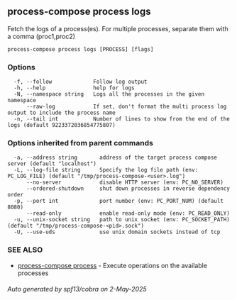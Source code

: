 ## process-compose process logs

Fetch the logs of a process(es). For multiple processes, separate them with a comma (proc1,proc2)

```
process-compose process logs [PROCESS] [flags]
```

### Options

```
  -f, --follow             Follow log output
  -h, --help               help for logs
  -N, --namespace string   Logs all the processes in the given namespace
      --raw-log            If set, don't format the multi process log output to include the process name
  -n, --tail int           Number of lines to show from the end of the logs (default 9223372036854775807)
```

### Options inherited from parent commands

```
  -a, --address string       address of the target process compose server (default "localhost")
  -L, --log-file string      Specify the log file path (env: PC_LOG_FILE) (default "/tmp/process-compose-<user>.log")
      --no-server            disable HTTP server (env: PC_NO_SERVER)
      --ordered-shutdown     shut down processes in reverse dependency order
  -p, --port int             port number (env: PC_PORT_NUM) (default 8080)
      --read-only            enable read-only mode (env: PC_READ_ONLY)
  -u, --unix-socket string   path to unix socket (env: PC_SOCKET_PATH) (default "/tmp/process-compose-<pid>.sock")
  -U, --use-uds              use unix domain sockets instead of tcp
```

### SEE ALSO

* [process-compose process](process-compose_process.md)	 - Execute operations on the available processes

###### Auto generated by spf13/cobra on 2-May-2025
